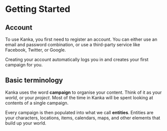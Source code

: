 # Getting Started

## Account

To use Kanka, you first need to register an account. You can either use an email and password combination, or use a third-party service like Facebook, Twitter, or Google.

Creating your account automatically logs you in and creates your first campaign for you.

## Basic terminology

Kanka uses the word **campaign** to organise your content. Think of it as your *world*, or your *project*. Most of the time in Kanka will be spent looking at contents of a single campaign.

Every campaign is then populated into what we call **entities**. Entities are your characters, locations, items, calendars, maps, and other elements that build up your world.



